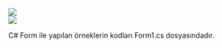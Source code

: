 <img src="https://github-readme-stats.vercel.app/api?username=781enes&show_icons=true&icon_color=79ff97&text_color=9f9f9f&bg_color=0d1117&border_color=0d1117"><br>
<img src="https://github-readme-stats.vercel.app/api/top-langs/?username=781enes&layout=compact&bg_color=0d1117&border_color=0d1117&text-color:79ff97">

C# Form ile yapılan örneklerin kodları Form1.cs dosyasındadır.
